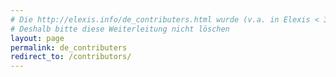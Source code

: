 ```yaml
---
# Die http://elexis.info/de_contributers.html wurde (v.a. in Elexis < 3.7) vielen feature.xml verwendet. 
# Deshalb bitte diese Weiterleitung nicht löschen
layout: page
permalink: de_contributers
redirect_to: /contributors/
---
```

